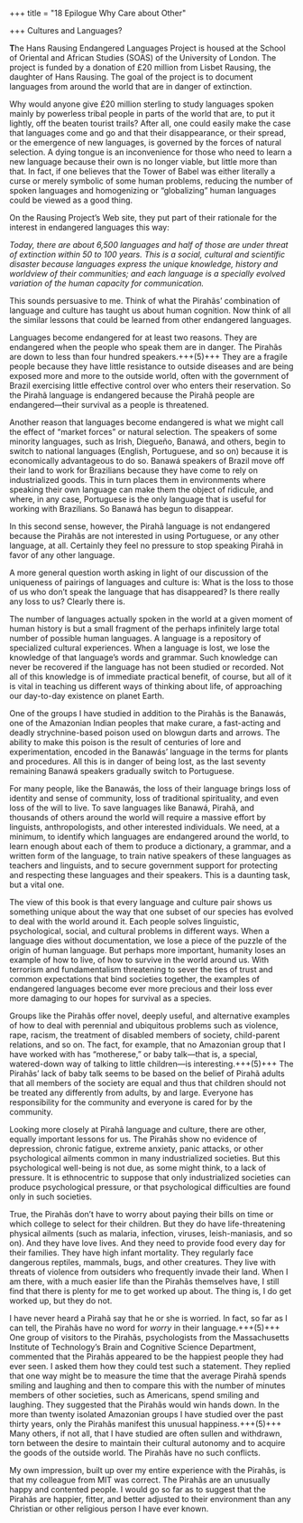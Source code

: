 +++
title = "18 Epilogue Why Care about Other"

+++
Cultures and Languages?





**T**he Hans Rausing Endangered Languages Project is housed at the School of Oriental and African Studies \(SOAS\) of the University of London. The project is funded by a donation of £20 million from Lisbet Rausing, the daughter of Hans Rausing. The goal of the project is to document languages from around the world that are in danger of extinction.

Why would anyone give £20 million sterling to study languages spoken mainly by powerless tribal people in parts of the world that are, to put it lightly, off the beaten tourist trails? After all, one could easily make the case that languages come and go and that their disappearance, or their spread, or the emergence of new languages, is governed by the forces of natural selection. A dying tongue is an inconvenience for those who need to learn a new language because their own is no longer viable, but little more than that. In fact, if one believes that the Tower of Babel was either literally a curse or merely symbolic of some human problems, reducing the number of spoken languages and homogenizing or “globalizing” human languages could be viewed as a good thing.

On the Rausing Project’s Web site, they put part of their rationale for the interest in endangered languages this way:



*Today, there are about 6,500 languages and half of those are under threat of extinction within 50 to 100 years. This is a social, cultural and scientific disaster because languages express the unique knowledge, history and worldview of their communities; and each language is a specially evolved variation of the human capacity for communication.*



This sounds persuasive to me. Think of what the Pirahãs’ combination of language and culture has taught us about human cognition. Now think of all the similar lessons that could be learned from other endangered languages.

Languages become endangered for at least two reasons. They are endangered when the people who speak them are in danger. The Pirahãs are down to less than four hundred speakers.+++(5)+++ They are a fragile people because they have little resistance to outside diseases and are being exposed more and more to the outside world, often with the government of Brazil exercising little effective control over who enters their reservation. So the Pirahã language is endangered because the Pirahã people are endangered—their survival as a people is threatened.

Another reason that languages become endangered is what we might call the effect of “market forces” or natural selection. The speakers of some minority languages, such as Irish, Diegueño, Banawá, and others, begin to switch to national languages \(English, Portuguese, and so on\) because it is economically advantageous to do so. Banawá speakers of Brazil move off their land to work for Brazilians because they have come to rely on industrialized goods. This in turn places them in environments where speaking their own language can make them the object of ridicule, and where, in any case, Portuguese is the only language that is useful for working with Brazilians. So Banawá has begun to disappear.

In this second sense, however, the Pirahã language is not endangered because the Pirahãs are not interested in using Portuguese, or any other language, at all. Certainly they feel no pressure to stop speaking Pirahã in favor of any other language.

A more general question worth asking in light of our discussion of the uniqueness of pairings of languages and culture is: What is the loss to those of us who don’t speak the language that has disappeared? Is there really any loss to us? Clearly there is.

The number of languages actually spoken in the world at a given moment of human history is but a small fragment of the perhaps infinitely large total number of possible human languages. A language is a repository of specialized cultural experiences. When a language is lost, we lose the knowledge of that language’s words and grammar. Such knowledge can never be recovered if the language has not been studied or recorded. Not all of this knowledge is of immediate practical benefit, of course, but all of it is vital in teaching us different ways of thinking about life, of approaching our day-to-day existence on planet Earth.

One of the groups I have studied in addition to the Pirahãs is the Banawás, one of the Amazonian Indian peoples that make curare, a fast-acting and deadly strychnine-based poison used on blowgun darts and arrows. The ability to make this poison is the result of centuries of lore and experimentation, encoded in the Banawás’ language in the terms for plants and procedures. All this is in danger of being lost, as the last seventy remaining Banawá speakers gradually switch to Portuguese.

For many people, like the Banawás, the loss of their language brings loss of identity and sense of community, loss of traditional spirituality, and even loss of the will to live. To save languages like Banawá, Pirahã, and thousands of others around the world will require a massive effort by linguists, anthropologists, and other interested individuals. We need, at a minimum, to identify which languages are endangered around the world, to learn enough about each of them to produce a dictionary, a grammar, and a written form of the language, to train native speakers of these languages as teachers and linguists, and to secure government support for protecting and respecting these languages and their speakers. This is a daunting task, but a vital one.

The view of this book is that every language and culture pair shows us something unique about the way that one subset of our species has evolved to deal with the world around it. Each people solves linguistic, psychological, social, and cultural problems in different ways. When a language dies without documentation, we lose a piece of the puzzle of the origin of human language. But perhaps more important, humanity loses an example of how to live, of how to survive in the world around us. With terrorism and fundamentalism threatening to sever the ties of trust and common expectations that bind societies together, the examples of endangered languages become ever more precious and their loss ever more damaging to our hopes for survival as a species.

Groups like the Pirahãs offer novel, deeply useful, and alternative examples of how to deal with perennial and ubiquitous problems such as violence, rape, racism, the treatment of disabled members of society, child-parent relations, and so on. The fact, for example, that no Amazonian group that I have worked with has “motherese,” or baby talk—that is, a special, watered-down way of talking to little children—is interesting.+++(5)+++ The Pirahãs’ lack of baby talk seems to be based on the belief of Pirahã adults that all members of the society are equal and thus that children should not be treated any differently from adults, by and large. Everyone has responsibility for the community and everyone is cared for by the community.

Looking more closely at Pirahã language and culture, there are other, equally important lessons for us. The Pirahãs show no evidence of depression, chronic fatigue, extreme anxiety, panic attacks, or other psychological ailments common in many industrialized societies. But this psychological well-being is not due, as some might think, to a lack of pressure. It is ethnocentric to suppose that only industrialized societies can produce psychological pressure, or that psychological difficulties are found only in such societies.

True, the Pirahãs don’t have to worry about paying their bills on time or which college to select for their children. But they do have life-threatening physical ailments \(such as malaria, infection, viruses, leish-maniasis, and so on\). And they have love lives. And they need to provide food every day for their families. They have high infant mortality. They regularly face dangerous reptiles, mammals, bugs, and other creatures. They live with threats of violence from outsiders who frequently invade their land. When I am there, with a much easier life than the Pirahãs themselves have, I still find that there is plenty for me to get worked up about. The thing is, I do get worked up, but they do not.

I have never heard a Pirahã say that he or she is worried. In fact, so far as I can tell, the Pirahãs have no word for *worry* in their language.+++(5)+++ One group of visitors to the Pirahãs, psychologists from the Massachusetts Institute of Technology’s Brain and Cognitive Science Department, commented that the Pirahãs appeared to be the happiest people they had ever seen. I asked them how they could test such a statement. They replied that one way might be to measure the time that the average Pirahã spends smiling and laughing and then to compare this with the number of minutes members of other societies, such as Americans, spend smiling and laughing. They suggested that the Pirahãs would win hands down. In the more than twenty isolated Amazonian groups I have studied over the past thirty years, only the Pirahãs manifest this unusual happiness.+++(5)+++ Many others, if not all, that I have studied are often sullen and withdrawn, torn between the desire to maintain their cultural autonomy and to acquire the goods of the outside world. The Pirahãs have no such conflicts.

My own impression, built up over my entire experience with the Pirahãs, is that my colleague from MIT was correct. The Pirahãs are an unusually happy and contented people. I would go so far as to suggest that the Pirahãs are happier, fitter, and better adjusted to their environment than any Christian or other religious person I have ever known.


